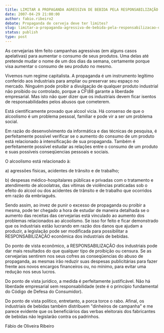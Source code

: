 ```yaml
---
title: LIMITAR A PROPAGANDA AGRESSIVA DE BEBIDA PELA RESPONSABILIZAÇÃO DAS CERVEJARIAS
date: 2007-04-29 21:00:00
author: fabio.ribeiro2
debate: Propaganda de cerveja deve ter limites?
slug: limitar-a-propaganda-agressiva-de-bebida-pela-responsabilizacao-das-cervejarias
status: publish 
type: post
---
```


As cervejarias têm feito campanhas agressivas (em alguns casos apelativas) para aumentar o consumo de seus produtos. Uma delas até pretende mudar o nome de um dos dias da semana, certamente porque visa aumentar o consumo de seu produto no mesmo.  

  

Vivemos num regime capitalista. A propaganda é um instrumento legítimo conferido aos industriais para ampliar ou preservar seu espaço no mercado. Ninguém pode proibir a divulgação de qualquer produto industrial não proibido ou controlado, porque a CF\88 garante a liberdade empresarial. Mas isto não quer dizer que os industriais devem ficar isentos de responsabilidades pelos abusos que cometerem.   

  

Está cientificamente provado que alcool vicia. Há consenso de que o alcoolismo é um problema pessoal, familiar e pode vir a ser um problema social.   

  

Em razão do desenvolvimento da informática e das técnicas de pesquisa, é perfeitamente possível verificar se o aumento do consumo de um produto está relacionado à intensificação de sua propaganda. Também é perfeitamente possível estudar as relações entre o consumo de um produto e suas possíveis conseqüencias pessoais e sociais.   

  

O alcoolismo está relacionado à:  

  

a) agressões físicas, acidentes de trânsito e de trabalho;  

b) despesas médico-hospitalares públicas e privadas com o tratamento e atendimento de alcoolatras, das vítimas de violências praticadas sob o efeito do alcool ou dos acidentes de trânsito e de trabalho que ocorridos em razão da embriaguês.  

  

Sendo assim, ao invez de punir o excesso de propaganda ou proibir a mesma, pode ter chegado a hora de estudar de maneira detalhada se o aumento das receitas das cervejarias está vinculado ao aumento dos problemas relacionados ao alcoolismo. Se isso for feito e ficar demonstrado que os industriais estão lucrando em razão dos danos que ajudam a produzir, a legislação pode ser modificada para possibilitar a RESPONSABILIZAÇÃO econômica dos industriais de bebidas.  

  

Do ponto de vista econômico, a RESPONSABILIZAÇÃO dos industriais pode dar mais resultados do que qualquer tipo de proibição ou censura. Se as cervejarias sentirem nos seus cofres as conseqüencias do abuso de propaganda, as mesmas irão reduzir suas despesas publicitárias para fazer frente aos novos encargos financeiros ou, no mínimo, para evitar uma redução nos seus lucros.   

  

Do ponto de vista jurídico, a medida é perfeitamente justificável. Não há liberdade empresarial sem responsabilidade (este é o princípio fundamental do Código de Defesa do Consumidor).  

  

Do ponto de vista político, entretanto, a porca torce o rabo. Afinal, os industriais de bebidas também distribuem "dinheiros de campanha" e me parece evidente que os beneficiários das verbas eleitorais dos fabricantes de bebidas não legislarão contra os padrinhos.  

  

  

Fábio de Oliveira Ribeiro
